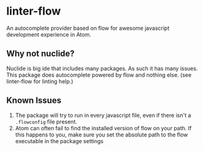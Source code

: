 # linter-flow

An autocomplete provider based on flow for awesome javascript development experience in Atom.

## Why not nuclide?

Nuclide is big ide that includes many packages. As such it has many issues. This package does autocomplete powered by flow and nothing else. (see linter-flow for linting help.)

## Known Issues

1. The package will try to run in every javascript file, even if there isn't a `.flowconfig` file present.
2. Atom can often fail to find the installed version of flow on your path. If this happens to you, make sure you set the absolute path to the flow executable in the package settings
